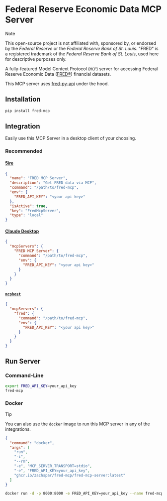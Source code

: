 # Federal Reserve Economic Data MCP Server

> [!NOTE]
> This open-source project is not affiliated with, sponsored by, or endorsed by the *Federal Reserve* or the *Federal Reserve Bank of St. Louis*. "FRED" is a registered trademark of the *Federal Reserve Bank of St. Louis*, used here for descriptive purposes only.

A fully-featured Model Context Protocol (`MCP`) server for accessing Federal Reserve Economic Data ([FRED®](https://fred.stlouisfed.org/)) financial datasets.

This MCP server uses [fred-py-api](https://github.com/zachspar/fred-py-api) under the hood.

## Installation

```bash
pip install fred-mcp
```

## Integration

Easily use this MCP Server in a desktop client of your choosing.

### Recommended

#### [5ire](https://5ire.app/)
```json
{
  "name": "FRED MCP Server",
  "description": "Get FRED data via MCP",
  "command": "/path/to/fred-mcp",
  "env": {
    "FRED_API_KEY": "<your api key>"
  },
  "isActive": true,
  "key": "FredMcpServer",
  "type": "local"
}
```

#### [Claude Desktop](https://claude.ai/download)
```json
{
  "mcpServers": {
    "FRED MCP Server": {
      "command": "/path/to/fred-mcp",
      "env": {
        "FRED_API_KEY": "<your api key>"
      }
    }
  }
}
```

#### [`mcphost`](https://github.com/mark3labs/mcphost)
```json
{
  "mcpServers": {
    "fred": {
      "command": "/path/to/fred-mcp",
      "env": {
        "FRED_API_KEY": "<your api key>"
      }
    }
  }
}
```


## Run Server

### Command-Line

```bash
export FRED_API_KEY=your_api_key
fred-mcp
```

### Docker

> [!TIP]
> You can also use the `docker` image to run this MCP server in any of the integrations.
>
> ```json
> {
>   "command": "docker",
>   "args": [
>     "run",
>     "-i",
>     "--rm",
>     "-e", "MCP_SERVER_TRANSPORT=stdio",
>     "-e", "FRED_API_KEY=your_api_key",
>     "ghcr.io/zachspar/fred-mcp/fred-mcp-server:latest"
>   ]
> }
> ```

```bash
docker run -d -p 8000:8000 -e FRED_API_KEY=your_api_key --name fred-mcp-server ghcr.io/zachspar/fred-mcp/fred-mcp-server:latest
```
